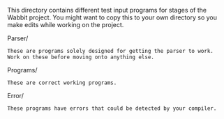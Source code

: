 This directory contains different test input programs for stages 
of the Wabbit project.  You might want to copy this to your own
directory so you make edits while working on the project.

Parser/

    These are programs solely designed for getting the parser to work.
    Work on these before moving onto anything else.

Programs/

    These are correct working programs.

Error/

    These programs have errors that could be detected by your compiler.
